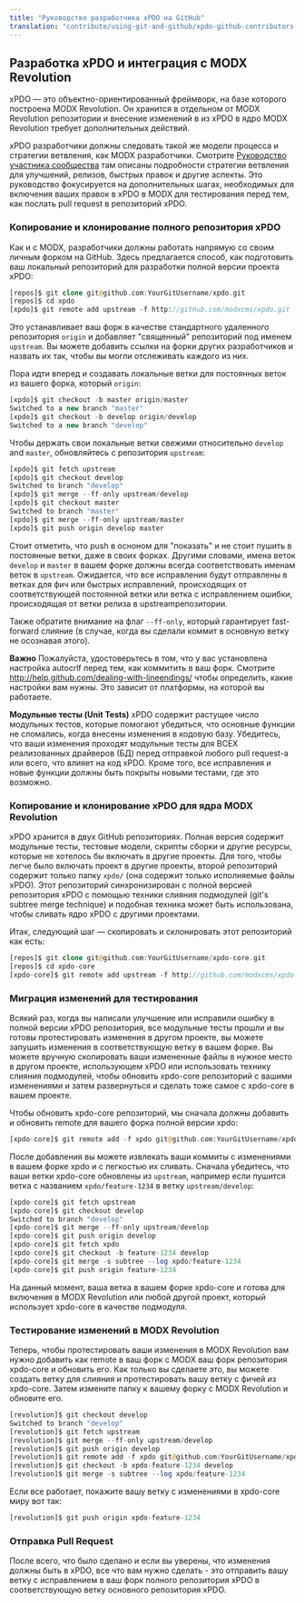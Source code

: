 ```yaml
---
title: "Руководство разработчика xPDO на GitHub"
translation: "contribute/using-git-and-github/xpdo-github-contributors-guide"
---
```


## Разработка xPDO и интеграция с MODX Revolution

xPDO — это объектно-ориентированный фреймворк, на базе которого построена MODX Revolution. Он хранится в отдельном от MODX Revolution репозитории и внесение изменений в из xPDO в ядро MODX Revolution требует дополнительных действий.

xPDO разработчики должны следовать такой же модели процесса и стратегии ветвления, как MODX разработчики. Смотрите [Руководство участника сообщества](/display/community/MODx+GitHub+Contributor%27s+Guide "Руководство участника сообщества") там описаны подробности стратегии ветвления для улучшений, релизов, быстрых правок и другие аспекты. Это руководство фокусируется на дополнительных шагах, необходимых для включения ваших правок в xPDO в MODX для тестирования перед тем, как послать pull request в репозиторий xPDO.

### Копирование и клонирование полного репозитория xPDO

Как и с MODX, разработчики должны работать напрямую со своим личным форком на GitHub. Здесь предлагается способ, как подготовить ваш локальный репозиторий для разработки полной версии проекта xPDO:

``` php 
[repos]$ git clone git@github.com:YourGitUsername/xpdo.git
[repos]$ cd xpdo
[xpdo]$ git remote add upstream -f http://github.com/modxcms/xpdo.git
```

Это устанавливает ваш форк в качестве стандартного удаленного репозитория `origin` и добавляет "священный" репозиторий под именем `upstream`. Вы можете добавить ссылки на форки других разработчиков и назвать их так, чтобы вы могли отслеживать каждого из них.

Пора идти вперед и создавать локальные ветки для постоянных веток из вашего форка, который  `origin`:

``` php 
[xpdo]$ git checkout -b master origin/master
Switched to a new branch "master"
[xpdo]$ git checkout -b develop origin/develop
Switched to a new branch "develop"
```

Чтобы держать свои локальные ветки свежими относительно `develop` and `master`, обновляйтесь с репозитория `upstream`:

``` php 
[xpdo]$ git fetch upstream
[xpdo]$ git checkout develop
Switched to branch "develop"
[xpdo]$ git merge --ff-only upstream/develop
[xpdo]$ git checkout master
Switched to branch "master"
[xpdo]$ git merge --ff-only upstream/master
[xpdo]$ git push origin develop master
```

Стоит отметить, что push в осноном для "показать" и не стоит пушить в постоянные ветки, даже в своих форках. Другими словами, имена веток `develop` и `master` в вашем форке должны всегда соответствовать именам веток в `upstream`. Ожидается, что все исправления будут отправлены в ветках для фич или быстрых исправлений, происходящих от соответствующей постоянной ветки или ветка с исправлением ошибки, происходящая от ветки релиза в upstreamрепозитории.

Также обратите внимание на флаг `--ff-only`, который гарантирует fast-forward слияние (в случае, когда вы сделали коммит в основную ветку не осознавая этого).

**Важно**
Пожалуйста, удостоверьтесь в том, что у вас установлена настройка autocrlf перед тем, как коммитить в ваш форк. Смотрите <http://help.github.com/dealing-with-lineendings/> чтобы определить, какие настройки вам нужны. Это зависит от платформы, на которой вы работаете.

**Модульные тесты (Unit Tests)**
xPDO содержит растущее число модульных тестов, которые помогают убедиться, что основные функции не сломались, когда внесены изменения в кодовую базу. Убедитесь, что ваши изменения проходят модульные тесты для ВСЕХ реализованных драйверов (БД) перед отправкой любого pull request-а или всего, что влияет на код xPDO. Кроме того, все исправления и новые функции должны быть покрыты новыми тестами, где это возможно.

### Копирование и клонирование xPDO для ядра MODX Revolution

xPDO хранится в двух GitHub репозиториях. Полная версия содержит модульные тесты, тестовые модели, скрипты сборки и другие ресурсы, которые не хотелось бы включать в другие проекты. Для того, чтобы легче было включать проект в другие проекты, второй репозиторий содержит только папку `xpdo/` (она содержит только исполняемые файлы xPDO). Этот репозиторий синхронизирован с полной версией репозитория xPDO с помощью техники слияния подмодулей (git's subtree merge technique) и подобная техника может быть использована, чтобы сливать ядро xPDO с другими проектами.

Итак, следующий шаг — скопировать и склонировать этот репозиторий как есть:

``` php 
[repos]$ git clone git@github.com:YourGitUsername/xpdo-core.git
[repos]$ cd xpdo-core
[xpdo-core]$ git remote add upstream -f http://github.com/modxcms/xpdo-core.git
```

### Миграция изменений для тестирования

Всякий раз, когда вы написали улучшение или исправили ошибку в полной версии xPDO репозитория, все модульные тесты прошли и вы готовы протестировать изменения в другом проекте, вы можете запушить изменения в соответствующую ветку в вашем форке. Вы можете вручную скопировать ваши измененные файлы в нужное место в другом проекте, использующем xPDO или использовать технику слияния подмодулей, чтобы обновить xpdo-core репозиторий с вашими изменениями и затем развернуться и сделать тоже самое с xpdo-core в вашем проекте.

Чтобы обновить xpdo-core репозиторий, мы сначала должны добавить и обновить remote для вашего форка полной версии xpdo:

``` php 
[xpdo-core]$ git remote add -f xpdo git@github.com:YourGitUsername/xpdo.git
```

После добавления вы можете извлекать ваши коммиты с изменениями в вашем форке xpdo и с легкостью их сливать. Сначала убедитесь, что ваши ветки xpdo-core обновлены из `upstream`, например если пушится ветка с названием `xpdo/feature-1234` в ветку `upstream/develop`:

``` php 
[xpdo-core]$ git fetch upstream
[xpdo-core]$ git checkout develop
Switched to branch "develop"
[xpdo-core]$ git merge --ff-only upstream/develop
[xpdo-core]$ git push origin develop
[xpdo-core]$ git fetch xpdo
[xpdo-core]$ git checkout -b feature-1234 develop
[xpdo-core]$ git merge -s subtree --log xpdo/feature-1234
[xpdo-core]$ git push origin feature-1234
```

На данный момент, ваша ветка в вашем форке xpdo-core и готова для включения в MODX Revolution или любой другой проект, который использует xpdo-core в качестве подмодуля.

### Тестирование изменений в MODX Revolution

Теперь, чтобы протестировать ваши изменения в MODX Revolution вам нужно добавить как remote в ваш форк с MODX ваш форк репозитория xpdo-core и обновить его. Как только вы сделаете это, вы можете создать ветку для слияния и протестировать вашу ветку с фичей из xpdo-core. Затем измените папку к вашему форку с MODX Revolution и обновите его.

``` php 
[revolution]$ git checkout develop
Switched to branch "develop"
[revolution]$ git fetch upstream
[revolution]$ git merge --ff-only upstream/develop
[revolution]$ git push origin develop
[revolution]$ git remote add -f xpdo git@github.com:YourGitUsername/xpdo-core.git
[revolution]$ git checkout -b xpdo-feature-1234 develop
[revolution]$ git merge -s subtree --log xpdo/feature-1234
```

Если все работает, покажите вашу ветку с изменениями в xpdo-core миру вот так:

``` php 
[revolution]$ git push origin xpdo-feature-1234
```

### Отправка Pull Request

После всего, что было сделано и если вы уверены, что изменения должны быть в xPDO, все что вам нужно сделать - это отправить вашу ветку с исправлением в ваш форк полного репозитория xPDO в соответствующую ветку основного репозитория xPDO.